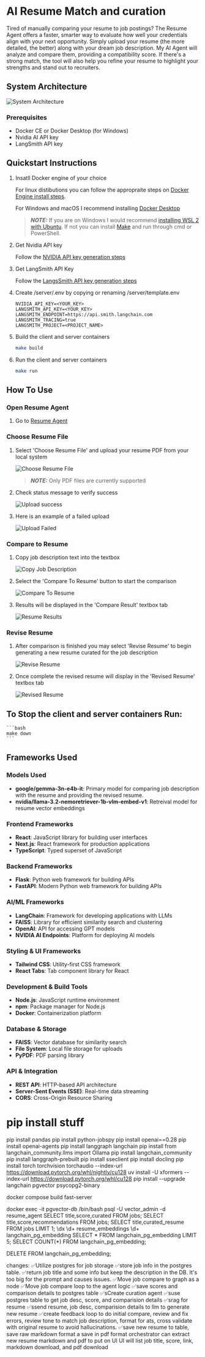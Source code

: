 # AI Resume Match and curation

Tired of manually comparing your resume to job postings? The Resume Agent offers a faster, smarter way to evaluate how well your credentials align with your next opportunity. Simply upload your resume (the more detailed, the better) along with your dream job description. My AI Agent will analyze and compare them, providing a compatibility score. If there's a strong match, the tool will also help you refine your resume to highlight your strengths and stand out to recruiters.

## System Architecture

![System Architecture](img/resume-agent.gif)

### Prerequisites

- Docker CE or Docker Desktop (for Windows)
- Nvidia AI API key
- LangSmith API key

## Quickstart Instructions

1. Insatll Docker engine of your choice

    For linux distibutions you can follow the appropraite steps on [Docker Engine install steps](https://docs.docker.com/engine/install/).

    For Windows and macOS I recommend installing [Docker Desktop](https://docs.docker.com/desktop/setup/install/windows-install/)

    > **_NOTE:_** If you are on Windows I would recommend [installing WSL 2 with Ubuntu](https://documentation.ubuntu.com/wsl/latest/howto/install-ubuntu-wsl2/). If not you can install [Make](https://gnuwin32.sourceforge.net/packages/make.htm) and run through cmd or PowerShell.


1. Get Nvidia API key

    Follow the [NVIDIA API key generation steps](https://docs.nvidia.com/nim/large-language-models/latest/getting-started.html#generate-an-api-key)

1. Get LangSmith API Key

    Follow the [LangsSmith API key generation steps](https://docs.smith.langchain.com/administration/how_to_guides/organization_management/create_account_api_key)

1. Create /server/.env by copying or renaming /server/template.env
    ```
    NVIDIA_API_KEY=<YOUR_KEY>
    LANGSMITH_API_KEY=<YOUR_KEY>
    LANGSMITH_ENDPOINT=https://api.smith.langchain.com
    LANGSMITH_TRACING=true
    LANGSMITH_PROJECT=<PROJECT_NAME>
    ```

1. Build the client and server containers
    ```bash
    make build
    ```

1. Run the client and server containers
    ```bash
    make run
    ```

## How To Use

### Open Resume Agent

1. Go to [Resume Agent](http://127.0.0.1:3000/)

### Choose Resume File

1. Select 'Choose Resume File' and upload your resume PDF from your local system 


    ![Choose Resume File](img/ui-upload.png)
    > **_NOTE:_** Only PDF files are currently supported

1. Check status message to verify success

    ![Upload success](img/ui-upload-success.png)

1. Here is an example of a failed upload

    ![Upload Failed](img/ui-upload-failed.png)

### Compare to Resume

1. Copy job description text into the textbox

    ![Copy Job Description](img/ui-compare-1.png)

1. Select the 'Compare To Resume' button to start the comparison

    ![Compare To Resume](img/ui-compare-2.png)

1. Results will be displayed in the 'Compare Result' textbox tab

    ![Resume Results](img/ui-compare-result.png)

### Revise Resume

1. After comparison is finished you may select 'Revise Resume' to begin generating a new resume curated for the job description

    ![Revise Resume](img/ui-revise-1.png)

1. Once complete the revised resume will display in the 'Revised Resume' textbox tab

    ![Revised Resume](img/ui-revise-result.png)


## To Stop the client and server containers Run:
    ```bash
    make down
    ```

## Frameworks Used

### Models Used
- **google/gemma-3n-e4b-it**: Primary model for comparing job description with the resume and providing the revised resume.
- **nvidia/llama-3.2-nemoretriever-1b-vlm-embed-v1**: Retreival model for resume vector embeddings

### Frontend Frameworks
- **React**: JavaScript library for building user interfaces
- **Next.js**: React framework for production applications
- **TypeScript**: Typed superset of JavaScript

### Backend Frameworks
- **Flask**: Python web framework for building APIs
- **FastAPI**: Modern Python web framework for building APIs

### AI/ML Frameworks
- **LangChain**: Framework for developing applications with LLMs
- **FAISS**: Library for efficient similarity search and clustering
- **OpenAI**: API for accessing GPT models
- **NVIDIA AI Endpoints**: Platform for deploying AI models

### Styling & UI Frameworks
- **Tailwind CSS**: Utility-first CSS framework
- **React Tabs**: Tab component library for React

### Development & Build Tools
- **Node.js**: JavaScript runtime environment
- **npm**: Package manager for Node.js
- **Docker**: Containerization platform

### Database & Storage
- **FAISS**: Vector database for similarity search
- **File System**: Local file storage for uploads
- **PyPDF**: PDF parsing library

### API & Integration
- **REST API**: HTTP-based API architecture
- **Server-Sent Events (SSE)**: Real-time data streaming
- **CORS**: Cross-Origin Resource Sharing




# pip install stuff
pip install pandas
pip install python-jobspy
pip install openai==0.28
pip install openai-agents
pip install langgraph langchain
pip install from langchain_community.llms import Ollama
pip install langchain_community
pip install langgraph-prebuilt
pip install sseclient
pip install docling
pip install torch torchvision torchaudio --index-url https://download.pytorch.org/whl/nightly/cu128
uv install -U xformers --index-url https://download.pytorch.org/whl/cu128
pip install --upgrade langchain pgvector psycopg2-binary

docker compose build fast-server

docker exec -it pgvector-db /bin/bash
psql -U vector_admin -d resume_agent
SELECT title,score,curated FROM jobs;
SELECT title,score,recommendations FROM jobs;
SELECT title,curated_resume FROM jobs LIMIT 1;
\dx
\d+ resume_embeddings
\d+ langchain_pg_embedding
SELECT * FROM langchain_pg_embedding LIMIT 5;
SELECT COUNT(*) FROM langchain_pg_embedding;

DELETE FROM langchain_pg_embedding;


changes:
✅Utilize postgres for job storage
✅store job info in the postgres table.
✅return job title and some info but keep the description in the DB. It's too big for the prompt and causes issues.
✅Move job compare to graph as a node
✅Move job compare loop to the agent logic
✅save scores and comparison details to postgres table
✅sCreate curation agent
✅suse postgres table to get job desc, score, and comparision details
✅srag for resume
✅ssend resume, job desc, comparision details to llm to generate new resume
✅create feedback loop to do initial compare, review and fix errors, review tone to match job description, format for ats, cross validate with original resume to avoid hallucinations.
✅save new resume to table, save raw markdown format a
save in pdf format
orchestrator can extract new resume markdown and pdf to put on UI
UI will list job title, score, link, markdown download, and pdf download
